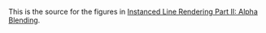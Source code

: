 This is the source for the figures in [Instanced Line Rendering Part II: Alpha Blending](https://wwwtyro.net/2021/10/01/instanced-lines-part-2.html).
